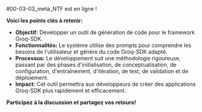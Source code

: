 #00-03-03_meta_NTF est en ligne ! 

**Voici les points clés à retenir:**

* **Objectif:** Développer un outil de génération de code pour le framework Groq-SDK.
* **Fonctionnalités:** Le système utilise des prompts pour comprendre les besoins de l'utilisateur et génère du code Groq-SDK adapté.
* **Processus:**  Le développement suit une méthodologie rigoureuse, passant par des phases d'initialisation, de conceptualisation, de configuration, d'entraînement, d'itération, de test, de validation et de déploiement.
* **Impact:**  Cet outil permettra aux développeurs de créer des applications Groq-SDK plus rapidement et efficacement.

**Participez à la discussion et partagez vos retours!**



